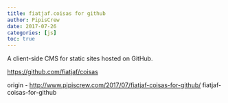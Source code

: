 ```yaml
---
title: fiatjaf.coisas for github
author: PipisCrew
date: 2017-07-26
categories: [js]
toc: true
---
```


A client-side CMS for static sites hosted on GitHub.

https://github.com/fiatjaf/coisas

origin - http://www.pipiscrew.com/2017/07/fiatjaf-coisas-for-github/ fiatjaf-coisas-for-github